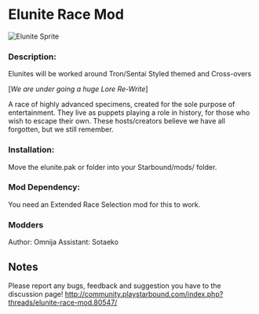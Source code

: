 # Elunite Race Mod


![Elunite Sprite](#docs/elunite.png)

### Description: 
Elunites will be worked around Tron/Sentai Styled themed and Cross-overs

[*We are under going a huge Lore Re-Write*]

A race of highly advanced specimens, created for the sole purpose of entertainment.
They live as puppets playing a role in history, for those who wish to escape their own.
These hosts/creators believe we have all forgotten, but we still remember.

### Installation: 
Move the elunite.pak or folder into your Starbound/mods/ folder. 

### Mod Dependency:
You need an Extended Race Selection mod for this to work.

### Modders
Author: Omnija
Assistant: Sotaeko

## Notes


Please report any bugs, feedback and suggestion you have to the discussion page!
http://community.playstarbound.com/index.php?threads/elunite-race-mod.80547/
